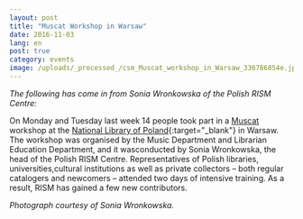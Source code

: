 ```yaml
---
layout: post
title: "Muscat Workshop in Warsaw"
date: 2016-11-03
lang: en
post: true
category: events
image: /uploads/_processed_/csm_Muscat_workshop_in_Warsaw_336786854e.jpg
---
```



_The following has come in from Sonia Wronkowska of the Polish RISM Centre:_

On Monday and Tuesday last week 14 people took part in a [Muscat](/community/muscat.html "Opens internal link in current window") workshop at the [National Library of Poland](http://bn.org.pl/en/){:target="_blank"} in Warsaw. The workshop was organised by the Music Department and Librarian Education Department, and it wasconducted by Sonia Wronkowska, the head of the Polish RISM Centre. Representatives of Polish libraries, universities,cultural institutions as well as private collectors – both regular catalogers and newcomers – attended two days of intensive training. As a result, RISM has gained a few new contributors.

_Photograph courtesy of Sonia Wronkowska._



<script type="text/javascript">var switchTo5x=true;</script><script type="text/javascript" src="http://w.sharethis.com/button/buttons.js"></script><script type="text/javascript">stLight.options({publisher: "9b601438-1ce1-49d8-bfd7-9cff5df54c17", doNotHash: false, doNotCopy: false, hashAddressBar: false});</script>